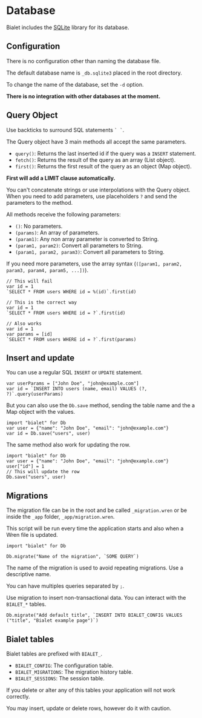 # Database

Bialet includes the [SQLite](https://www.sqlite.org/) library for its database.

## Configuration

There is no configuration other than naming the database file.

The default database name is `_db.sqlite3` placed in the root directory.

To change the name of the database, set the `-d` option.

**There is no integration with other databases at the moment.**

## Query Object

Use backticks to surround SQL statements `` ` ` ``.

The Query object have 3 main methods all accept the same parameters.

* `query()`: Returns the last inserted id if the query was a `INSERT` statement.
* `fetch()`: Returns the result of the query as an array (List object).
* `first()`: Returns the first result of the query as an object (Map object).

**First will add a LIMIT clause automatically.**

You can't concatenate strings or use interpolations with the Query object.
When you need to add parameters, use placeholders `?` and send the parameters to the method.

All methods receive the following parameters:

* `()`: No parameters.
* `(params)`: An array of parameters.
* `(param1)`: Any non array parameter is converted to String.
* `(param1, param2)`: Convert all parameters to String.
* `(param1, param2, param3)`: Convert all parameters to String.

If you need more parameters, use the array syntax (`([param1, param2, param3, param4, param5, ...])`).

```wren
// This will fail
var id = 1
`SELECT * FROM users WHERE id = %(id)`.first(id)

// This is the correct way
var id = 1
`SELECT * FROM users WHERE id = ?`.first(id)

// Also works
var id = 1
var params = [id]
`SELECT * FROM users WHERE id = ?`.first(params)
```

## Insert and update

You can use a regular SQL `INSERT` or `UPDATE` statement.

```wren
var userParams = ["John Doe", "john@example.com"]
var id = `INSERT INTO users (name, email) VALUES (?, ?)`.query(userParams)
```

But you can also use the `Db.save` method, sending the table name and the a Map object with the values.

```wren
import "bialet" for Db
var user = {"name": "John Doe", "email": "john@example.com"}
var id = Db.save("users", user)
```

The same method also work for updating the row.

```wren
import "bialet" for Db
var user = {"name": "John Doe", "email": "john@example.com"}
user["id"] = 1
// This will update the row
Db.save("users", user)
```

## Migrations

The migration file can be in the root and be called `_migration.wren` or be inside the `_app` folder, `_app/migration.wren`.

This script will be run every time the application starts and also when a Wren file is updated.

```wren
import "bialet" for Db

Db.migrate("Name of the migration", `SOME QUERY`)
```

The name of the migration is used to avoid repeating migrations. Use a descriptive name.

You can have multiples queries separated by `;`.

Use migration to insert non-transactional data. You can interact with the `BIALET_*` tables.

```wren
Db.migrate("Add default title", `INSERT INTO BIALET_CONFIG VALUES ("title", "Bialet example page")`)
```

## Bialet tables

Bialet tables are prefixed with `BIALET_`.

* `BIALET_CONFIG`: The configuration table.
* `BIALET_MIGRATIONS`: The migration history table.
* `BIALET_SESSIONS`: The session table.

If you delete or alter any of this tables your application will not work correctly.

You may insert, update or delete rows, however do it with caution.
